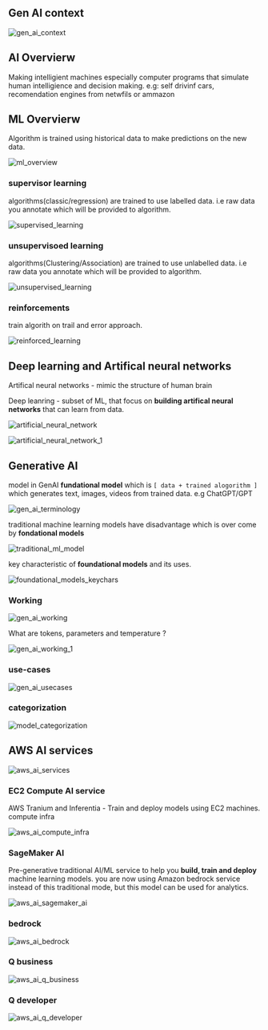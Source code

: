 

## Gen AI context

![gen_ai_context](gen_ai_context.png)

## AI Overvierw 

Making intelligient machines especially computer programs that simulate human intelligience and decision making.
e.g: self drivinf cars, recomendation engines from netwfils or ammazon

## ML Overvierw

Algorithm is trained using historical data to make predictions on the new data.

![ml_overview](ml_overview.png)

### supervisor learning

algorithms(classic/regression) are trained to use labelled data. i.e raw data you annotate which will be provided to algorithm.

![supervised_learning](supervised_learning.png)

### unsupervisoed learning

algorithms(Clustering/Association) are trained to use unlabelled data. i.e raw data you annotate which will be provided to algorithm.

![unsupervised_learning](unsupervised_learning.png)

### reinforcements

train algorith on trail and error approach. 

![reinforced_learning](reinforced_learning.png)

## Deep learning and Artifical neural networks

Artifical neural networks - mimic the structure of human brain

Deep leanring - subset of ML, that focus on **building artifical neural networks** that can learn from data. 

![artificial_neural_network](artificial_neural_network.png)

![artificial_neural_network_1](artificial_neural_network_1.png)

## Generative AI

model in GenAI **fundational model** which is `[ data + trained alogorithm ]` which generates text, images, videos from trained data.
e.g ChatGPT/GPT

![gen_ai_terminology](gen_ai_terminology.png)

traditional machine learning models have disadvantage which is over come by **fondational models**

![traditional_ml_model](traditional_ml_model.png)

key characteristic of **foundational models** and its uses. 

![foundational_models_keychars](foundational_models_keychars.png)

### Working

![gen_ai_working](gen_ai_working.png)

What are tokens, parameters and temperature ?

![gen_ai_working_1](gen_ai_working_1.png)

### use-cases

![gen_ai_usecases](gen_ai_usecases.png)

### categorization

![model_categorization](model_categorization.png)

## AWS AI services

![aws_ai_services](aws_ai_services.png)

### EC2 Compute AI service

AWS Tranium and Inferentia - Train and deploy models using EC2 machines. compute infra

![aws_ai_compute_infra](aws_ai_compute_infra.png)

### SageMaker AI

Pre-generative traditional AI/ML service to help you **build, train and deploy** machine learning models. 
you are now using Amazon bedrock service instead of this traditional mode, but this model can be used for analytics. 

![aws_ai_sagemaker_ai](aws_ai_sagemaker_ai.png)

### bedrock 

![aws_ai_bedrock](aws_ai_bedrock.png)

### Q business

![aws_ai_q_business](aws_ai_q_business.png)

### Q developer

![aws_ai_q_developer](aws_ai_q_developer.png)